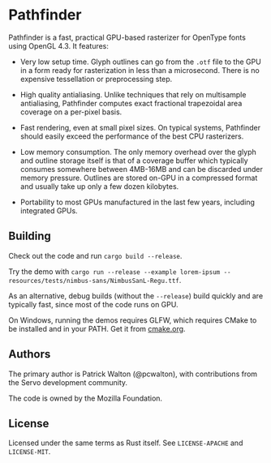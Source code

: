 # Pathfinder

Pathfinder is a fast, practical GPU-based rasterizer for OpenType fonts using OpenGL 4.3. It
features:

* Very low setup time. Glyph outlines can go from the `.otf` file to the GPU in a form ready for
  rasterization in less than a microsecond. There is no expensive tessellation or preprocessing
  step.

* High quality antialiasing. Unlike techniques that rely on multisample antialiasing, Pathfinder
  computes exact fractional trapezoidal area coverage on a per-pixel basis.

* Fast rendering, even at small pixel sizes. On typical systems, Pathfinder should easily exceed
  the performance of the best CPU rasterizers.

* Low memory consumption. The only memory overhead over the glyph and outline storage itself is
  that of a coverage buffer which typically consumes somewhere between 4MB-16MB and can be
  discarded under memory pressure. Outlines are stored on-GPU in a compressed format and usually
  take up only a few dozen kilobytes.

* Portability to most GPUs manufactured in the last few years, including integrated GPUs.

## Building

Check out the code and run `cargo build --release`.

Try the demo with `cargo run --release --example lorem-ipsum -- resources/tests/nimbus-sans/NimbusSanL-Regu.ttf`.

As an alternative, debug builds (without the `--release`) build quickly and are typically fast,
since most of the code runs on GPU.

On Windows, running the demos requires GLFW, which requires CMake to be installed and in your PATH.
Get it from [cmake.org](https://cmake.org/).

## Authors

The primary author is Patrick Walton (@pcwalton), with contributions from the Servo development
community.

The code is owned by the Mozilla Foundation.

## License

Licensed under the same terms as Rust itself. See `LICENSE-APACHE` and `LICENSE-MIT`.


